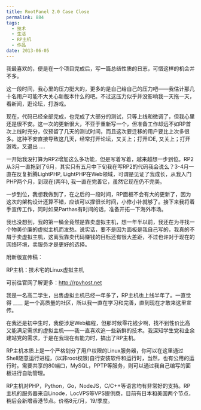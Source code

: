 ```yaml
---
title: RootPanel 2.0 Case Close
permalink: 884
tags:
  - 技术
  - 生活
  - RP主机
  - 作品
date: 2013-06-05
---
```


我最喜欢的，便是在一个项目完成后，写一篇总结性质的日志，可惜这样的机会并不多。

这一段时间，我心里的压力挺大的，更多的是自己给自己的压力吧——我估计那几十名用户可能不大关心新版本什么的吧。不过这压力似乎并没影响我一天拖一天，看新闻，逛论坛，打游戏。

现在，代码已经全部完成，也完成了大部分的测试，只等上线和微调了，但我心里还是很不安。这一次的更新很大，不亚于重新写一个，但准备工作却远不如RP首次上线时充分，仅预留了几天的测试时间，而且这次要迁移的用户要比上次多很多。这种不安直接导致这几天，经常打开论坛，又关上；打开IDE, 又关上；打开游戏，又退出 ....

一开始我没打算为RP2增加这么多功能，但是写着写着，越来越想一步到位。RP2从3月一直拖到了6月，其实只有五月中下旬我在写RP2的代码我会说么？3-4月一直在反复折腾LightPHP, LightPHP在Web领域，可谓是见证了我成长，从我入门PHP两个月，到现在(两年), 我一直在完善它，虽然它现在仍不完美。

一步到位，我想我做到了，在之后的一段时间，RP面板不会有大的更新了，因为这次的架构设计还算不错，应该可以撑很长时间，小修小补就够了。接下来我将着手宣传工作，同时如果Parthas有时间的话，准备开拓一下海外市场。

我也没想到，我的第一桶金竟然是靠卖虚拟主机，想一年半以前，我还在为寻找一个物美价廉的虚拟主机而发愁。说实话，要不是因为面板是我自己写的，我真的不屑于卖虚拟主机，这离我靠卖代码赚钱的目标还有很大差距，不过也许对于现在的网络环境，卖服务才是更好的选择。

附新版宣传稿：

RP主机：技术宅的Linux虚拟主机

可前往官网了解更多：http://rpvhost.net

我是一名高二学生，出售虚拟主机已经一年多了，RP主机也上线半年了。一直觉得 ____ 是一个高质量的社区，所以我一直在学习和完善，直到现在才敢来这里宣传。

在我还是初中生时，我便涉足Web编程，但那时候零花钱少啊，找不到性价比高又能满足需求的虚拟主机——我一直喜欢追一些新鲜的技术。我深知学生党和业余建站党的需求，于是在我现在有能力时，搞出了RP主机。

RP主机本质上是一个严格划分了用户权限的Linux服务器，你可以在这里通过Shell随意运行进程，(以非root权限)自行安装软件和运行时，当然，也有公用的运行时。需要共享的80端口，MySQL，PPTP等服务，则可以通过我自己编写的面板进行自助管理。

RP主机对PHP，Python，Go，NodeJS，C/C++等语言均有非常好的支持。RP主机的服务器来自Linode，LocVPS等VPS提供商，目前有日本和美国两个节点，稍后会新增香港节点。价格8元/月，19/季度。
